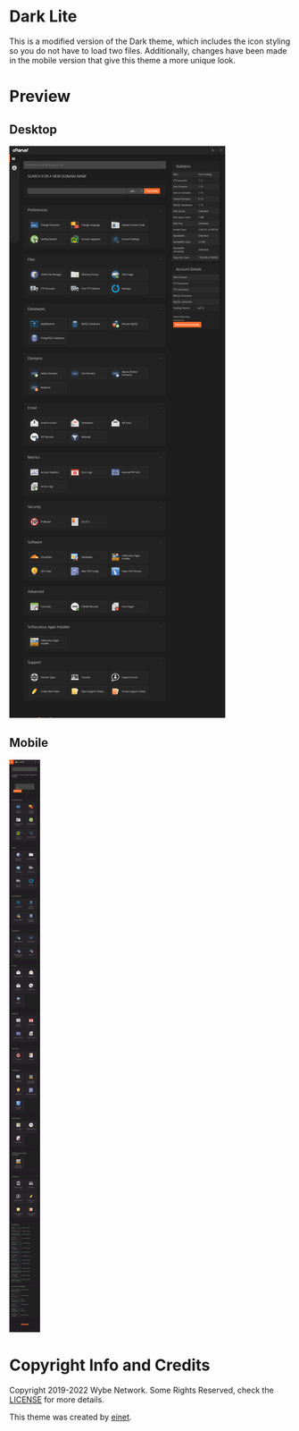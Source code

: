 # Dark Lite
This is a modified version of the Dark theme, which includes the icon styling so you do not have to load two files.
Additionally, changes have been made in the mobile version that give this theme a more unique look.

# Preview
## Desktop
![Desktop Preview](preview.jpg "Desktop Preview")
## Mobile
![Mobile Preview](preview-mobile.png "Mobile Preview")

# Copyright Info and Credits
Copyright 2019-2022 Wybe Network. Some Rights Reserved, check the [LICENSE](../LICENSE.md) for more details.

This theme was created by [einet](https://www.byet.net/index.php?/profile/519334-einet/).